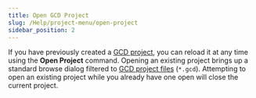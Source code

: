 ```yaml
---
title: Open GCD Project
slug: /Help/project-menu/open-project
sidebar_position: 2
---
```



If you have previously created a [GCD project](/Concepts/projects), you can reload it at any time using the **Open Project** command. 
Opening an existing project brings up a standard browse dialog filtered to [GCD project files](/Concepts/projects) (`*.gcd`). Attempting to open an existing project while you already have one open will close the current project.

<YouTubeEmbed videoId="b4ht2G6wQ4M" title="Open Project Video" />
